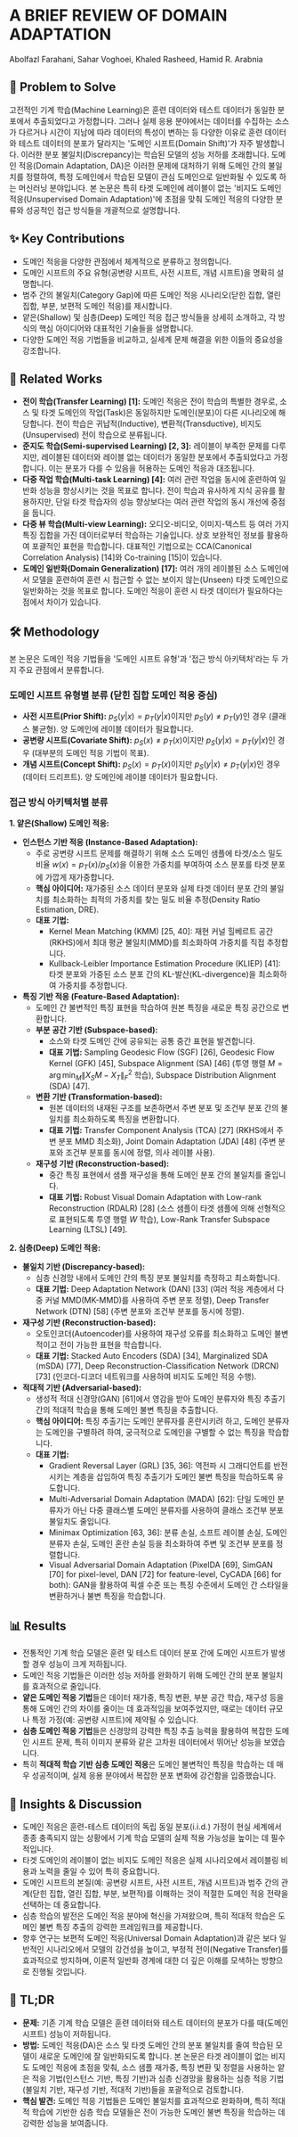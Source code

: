 # A BRIEF REVIEW OF DOMAIN ADAPTATION

Abolfazl Farahani, Sahar Voghoei, Khaled Rasheed, Hamid R. Arabnia

## 🧩 Problem to Solve

고전적인 기계 학습(Machine Learning)은 훈련 데이터와 테스트 데이터가 동일한 분포에서 추출되었다고 가정합니다. 그러나 실제 응용 분야에서는 데이터를 수집하는 소스가 다르거나 시간이 지남에 따라 데이터의 특성이 변하는 등 다양한 이유로 훈련 데이터와 테스트 데이터의 분포가 달라지는 '도메인 시프트(Domain Shift)'가 자주 발생합니다. 이러한 분포 불일치(Discrepancy)는 학습된 모델의 성능 저하를 초래합니다. 도메인 적응(Domain Adaptation, DA)은 이러한 문제에 대처하기 위해 도메인 간의 불일치를 정렬하여, 특정 도메인에서 학습된 모델이 관심 도메인으로 일반화될 수 있도록 하는 머신러닝 분야입니다. 본 논문은 특히 타겟 도메인에 레이블이 없는 '비지도 도메인 적응(Unsupervised Domain Adaptation)'에 초점을 맞춰 도메인 적응의 다양한 분류와 성공적인 접근 방식들을 개괄적으로 설명합니다.

## ✨ Key Contributions

- 도메인 적응을 다양한 관점에서 체계적으로 분류하고 정의합니다.
- 도메인 시프트의 주요 유형(공변량 시프트, 사전 시프트, 개념 시프트)을 명확히 설명합니다.
- 범주 간의 불일치(Category Gap)에 따른 도메인 적응 시나리오(닫힌 집합, 열린 집합, 부분, 보편적 도메인 적응)를 제시합니다.
- 얕은(Shallow) 및 심층(Deep) 도메인 적응 접근 방식들을 상세히 소개하고, 각 방식의 핵심 아이디어와 대표적인 기술들을 설명합니다.
- 다양한 도메인 적응 기법들을 비교하고, 실세계 문제 해결을 위한 이들의 중요성을 강조합니다.

## 📎 Related Works

- **전이 학습(Transfer Learning) [1]:** 도메인 적응은 전이 학습의 특별한 경우로, 소스 및 타겟 도메인의 작업(Task)은 동일하지만 도메인(분포)이 다른 시나리오에 해당합니다. 전이 학습은 귀납적(Inductive), 변환적(Transductive), 비지도(Unsupervised) 전이 학습으로 분류됩니다.
- **준지도 학습(Semi-supervised Learning) [2, 3]:** 레이블이 부족한 문제를 다루지만, 레이블된 데이터와 레이블 없는 데이터가 동일한 분포에서 추출되었다고 가정합니다. 이는 분포가 다를 수 있음을 허용하는 도메인 적응과 대조됩니다.
- **다중 작업 학습(Multi-task Learning) [4]:** 여러 관련 작업을 동시에 훈련하여 일반화 성능을 향상시키는 것을 목표로 합니다. 전이 학습과 유사하게 지식 공유를 활용하지만, 단일 타겟 학습자의 성능 향상보다는 여러 관련 작업의 동시 개선에 중점을 둡니다.
- **다중 뷰 학습(Multi-view Learning):** 오디오-비디오, 이미지-텍스트 등 여러 가지 특징 집합을 가진 데이터로부터 학습하는 기술입니다. 상호 보완적인 정보를 활용하여 포괄적인 표현을 학습합니다. 대표적인 기법으로는 CCA(Canonical Correlation Analysis) [14]와 Co-training [15]이 있습니다.
- **도메인 일반화(Domain Generalization) [17]:** 여러 개의 레이블된 소스 도메인에서 모델을 훈련하여 훈련 시 접근할 수 없는 보이지 않는(Unseen) 타겟 도메인으로 일반화하는 것을 목표로 합니다. 도메인 적응이 훈련 시 타겟 데이터가 필요하다는 점에서 차이가 있습니다.

## 🛠️ Methodology

본 논문은 도메인 적응 기법들을 '도메인 시프트 유형'과 '접근 방식 아키텍처'라는 두 가지 주요 관점에서 분류합니다.

### 도메인 시프트 유형별 분류 (닫힌 집합 도메인 적응 중심)

- **사전 시프트(Prior Shift):** $p_S(y|x) = p_T(y|x)$이지만 $p_S(y) \neq p_T(y)$인 경우 (클래스 불균형). 양 도메인에 레이블 데이터가 필요합니다.
- **공변량 시프트(Covariate Shift):** $p_S(x) \neq p_T(x)$이지만 $p_S(y|x) = p_T(y|x)$인 경우 (대부분의 도메인 적응 기법이 목표).
- **개념 시프트(Concept Shift):** $p_S(x) = p_T(x)$이지만 $p_S(y|x) \neq p_T(y|x)$인 경우 (데이터 드리프트). 양 도메인에 레이블 데이터가 필요합니다.

### 접근 방식 아키텍처별 분류

**1. 얕은(Shallow) 도메인 적응:**

- **인스턴스 기반 적응 (Instance-Based Adaptation):**
  - 주로 공변량 시프트 문제를 해결하기 위해 소스 도메인 샘플에 타겟/소스 밀도 비율 $w(x) = p_T(x) / p_S(x)$을 이용한 가중치를 부여하여 소스 분포를 타겟 분포에 가깝게 재가중합니다.
  - **핵심 아이디어:** 재가중된 소스 데이터 분포와 실제 타겟 데이터 분포 간의 불일치를 최소화하는 최적의 가중치를 찾는 밀도 비율 추정(Density Ratio Estimation, DRE).
  - **대표 기법:**
    - Kernel Mean Matching (KMM) [25, 40]: 재현 커널 힐베르트 공간(RKHS)에서 최대 평균 불일치(MMD)를 최소화하여 가중치를 직접 추정합니다.
    - Kullback-Leibler Importance Estimation Procedure (KLIEP) [41]: 타겟 분포와 가중된 소스 분포 간의 KL-발산(KL-divergence)을 최소화하여 가중치를 추정합니다.
- **특징 기반 적응 (Feature-Based Adaptation):**
  - 도메인 간 불변적인 특징 표현을 학습하여 원본 특징을 새로운 특징 공간으로 변환합니다.
  - **부분 공간 기반 (Subspace-based):**
    - 소스와 타겟 도메인 간에 공유되는 공통 중간 표현을 발견합니다.
    - **대표 기법:** Sampling Geodesic Flow (SGF) [26], Geodesic Flow Kernel (GFK) [45], Subspace Alignment (SA) [46] (투영 행렬 $M = \arg\min_{M} \|X_S M - X_T\|_{F}^{2}$ 학습), Subspace Distribution Alignment (SDA) [47].
  - **변환 기반 (Transformation-based):**
    - 원본 데이터의 내재된 구조를 보존하면서 주변 분포 및 조건부 분포 간의 불일치를 최소화하도록 특징을 변환합니다.
    - **대표 기법:** Transfer Component Analysis (TCA) [27] (RKHS에서 주변 분포 MMD 최소화), Joint Domain Adaptation (JDA) [48] (주변 분포와 조건부 분포를 동시에 정렬, 의사 레이블 사용).
  - **재구성 기반 (Reconstruction-based):**
    - 중간 특징 표현에서 샘플 재구성을 통해 도메인 분포 간의 불일치를 줄입니다.
    - **대표 기법:** Robust Visual Domain Adaptation with Low-rank Reconstruction (RDALR) [28] (소스 샘플이 타겟 샘플에 의해 선형적으로 표현되도록 투영 행렬 $W$ 학습), Low-Rank Transfer Subspace Learning (LTSL) [49].

**2. 심층(Deep) 도메인 적응:**

- **불일치 기반 (Discrepancy-based):**
  - 심층 신경망 내에서 도메인 간의 특징 분포 불일치를 측정하고 최소화합니다.
  - **대표 기법:** Deep Adaptation Network (DAN) [33] (여러 적응 계층에서 다중 커널 MMD(MK-MMD)를 사용하여 주변 분포 정렬), Deep Transfer Network (DTN) [58] (주변 분포와 조건부 분포를 동시에 정렬).
- **재구성 기반 (Reconstruction-based):**
  - 오토인코더(Autoencoder)를 사용하여 재구성 오류를 최소화하고 도메인 불변적이고 전이 가능한 표현을 학습합니다.
  - **대표 기법:** Stacked Auto Encoders (SDA) [34], Marginalized SDA (mSDA) [77], Deep Reconstruction-Classification Network (DRCN) [73] (인코더-디코더 네트워크를 사용하여 비지도 도메인 적응 수행).
- **적대적 기반 (Adversarial-based):**
  - 생성적 적대 신경망(GAN) [61]에서 영감을 받아 도메인 분류자와 특징 추출기 간의 적대적 학습을 통해 도메인 불변 특징을 추출합니다.
  - **핵심 아이디어:** 특징 추출기는 도메인 분류자를 혼란시키려 하고, 도메인 분류자는 도메인을 구별하려 하여, 궁극적으로 도메인을 구별할 수 없는 특징을 학습합니다.
  - **대표 기법:**
    - Gradient Reversal Layer (GRL) [35, 36]: 역전파 시 그래디언트를 반전시키는 계층을 삽입하여 특징 추출기가 도메인 불변 특징을 학습하도록 유도합니다.
    - Multi-Adversarial Domain Adaptation (MADA) [62]: 단일 도메인 분류자가 아닌 다중 클래스별 도메인 분류자를 사용하여 클래스 조건부 분포 불일치도 줄입니다.
    - Minimax Optimization [63, 36]: 분류 손실, 소프트 레이블 손실, 도메인 분류자 손실, 도메인 혼란 손실 등을 최소화하여 주변 및 조건부 분포를 정렬합니다.
    - Visual Adversarial Domain Adaptation (PixelDA [69], SimGAN [70] for pixel-level, DAN [72] for feature-level, CyCADA [66] for both): GAN을 활용하여 픽셀 수준 또는 특징 수준에서 도메인 간 스타일을 변환하거나 불변 특징을 학습합니다.

## 📊 Results

- 전통적인 기계 학습 모델은 훈련 및 테스트 데이터 분포 간에 도메인 시프트가 발생할 경우 성능이 크게 저하됩니다.
- 도메인 적응 기법들은 이러한 성능 저하를 완화하기 위해 도메인 간의 분포 불일치를 효과적으로 줄입니다.
- **얕은 도메인 적응 기법**들은 데이터 재가중, 특징 변환, 부분 공간 학습, 재구성 등을 통해 도메인 간의 차이를 줄이는 데 효과적임을 보여주었지만, 때로는 데이터 규모나 특정 가정(예: 공변량 시프트)에 제약될 수 있습니다.
- **심층 도메인 적응 기법**들은 신경망의 강력한 특징 추출 능력을 활용하여 복잡한 도메인 시프트 문제, 특히 이미지 분류와 같은 고차원 데이터에서 뛰어난 성능을 보였습니다.
- 특히 **적대적 학습 기반 심층 도메인 적응**은 도메인 불변적인 특징을 학습하는 데 매우 성공적이며, 실제 응용 분야에서 복잡한 분포 변화에 강건함을 입증했습니다.

## 🧠 Insights & Discussion

- 도메인 적응은 훈련-테스트 데이터의 독립 동일 분포(i.i.d.) 가정이 현실 세계에서 종종 충족되지 않는 상황에서 기계 학습 모델의 실제 적용 가능성을 높이는 데 필수적입니다.
- 타겟 도메인의 레이블이 없는 비지도 도메인 적응은 실제 시나리오에서 레이블링 비용과 노력을 줄일 수 있어 특히 중요합니다.
- 도메인 시프트의 본질(예: 공변량 시프트, 사전 시프트, 개념 시프트)과 범주 간의 관계(닫힌 집합, 열린 집합, 부분, 보편적)를 이해하는 것이 적절한 도메인 적응 전략을 선택하는 데 중요합니다.
- 심층 학습의 발전은 도메인 적응 분야에 혁신을 가져왔으며, 특히 적대적 학습은 도메인 불변 특징 추출의 강력한 프레임워크를 제공합니다.
- 향후 연구는 보편적 도메인 적응(Universal Domain Adaptation)과 같은 보다 일반적인 시나리오에서 모델의 강건성을 높이고, 부정적 전이(Negative Transfer)를 효과적으로 방지하며, 이론적 일반화 경계에 대한 더 깊은 이해를 모색하는 방향으로 진행될 것입니다.

## 📌 TL;DR

- **문제:** 기존 기계 학습 모델은 훈련 데이터와 테스트 데이터의 분포가 다를 때(도메인 시프트) 성능이 저하됩니다.
- **방법:** 도메인 적응(DA)은 소스 및 타겟 도메인 간의 분포 불일치를 줄여 학습된 모델이 새로운 도메인에 잘 일반화되도록 합니다. 본 논문은 타겟 레이블이 없는 비지도 도메인 적응에 초점을 맞춰, 소스 샘플 재가중, 특징 변환 및 정렬을 사용하는 얕은 적응 기법(인스턴스 기반, 특징 기반)과 심층 신경망을 활용하는 심층 적응 기법(불일치 기반, 재구성 기반, 적대적 기반)들을 포괄적으로 검토합니다.
- **핵심 발견:** 도메인 적응 기법들은 도메인 불일치를 효과적으로 완화하며, 특히 적대적 학습에 기반한 심층 학습 모델들은 전이 가능한 도메인 불변 특징을 학습하는 데 강력한 성능을 보여줍니다.
